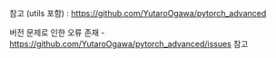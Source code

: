 
참고 (utils 포함) : https://github.com/YutaroOgawa/pytorch_advanced

버전 문제로 인한 오류 존재 - https://github.com/YutaroOgawa/pytorch_advanced/issues 참고
